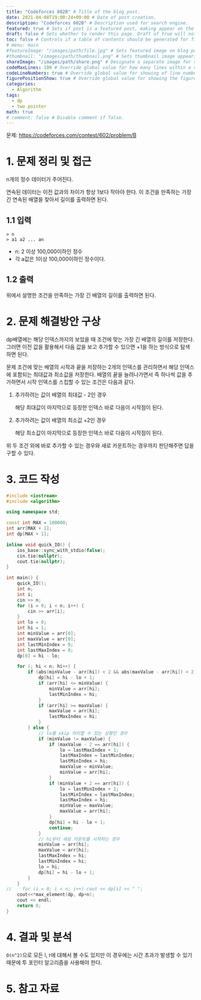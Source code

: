 ```yaml
---
title: "Codeforces 602B" # Title of the blog post.
date: 2021-04-08T19:00:24+09:00 # Date of post creation.
description: "Codeforces 602B" # Description used for search engine.
featured: true # Sets if post is a featured post, making appear on the home page side bar.
draft: false # Sets whether to render this page. Draft of true will not be rendered.
toc: false # Controls if a table of contents should be generated for first-level links automatically.
# menu: main
#featureImage: "/images/path/file.jpg" # Sets featured image on blog post.
#thumbnail: "/images/path/thumbnail.png" # Sets thumbnail image appearing inside card on homepage.
shareImage: "/images/path/share.png" # Designate a separate image for social media sharing.
codeMaxLines: 100 # Override global value for how many lines within a code block before auto-collapsing.
codeLineNumbers: true # Override global value for showing of line numbers within code block.
figurePositionShow: true # Override global value for showing the figure label.
categories:
  - Algorithm
tags:
  - dp
  - two pointer
math: true
# comment: false # Disable comment if false.
---
```


문제: https://codeforces.com/contest/602/problem/B

# 1. 문제 정리 및 접근

n개의 정수 데이터가 주어진다.

연속된 데이터는 이전 값과의 차이가 항상 1보다 작아야 한다. 이 조건을 만족하는 가장 긴 연속된 배열을 찾아서 길이를 출력하면 된다.

## 1.1 입력
```
> n
> a1 a2 ... an
```

- n: 2 이상 100,000이하인 정수
- 각 a값은 1이상 100,000이하인 정수이다.

## 1.2 출력

위에서 설명한 조건을 만족하는 가장 긴 배열의 길이를 출력하면 된다.

# 2. 문제 해결방안 구상

dp배열에는 해당 인덱스까지의 보았을 때 조건에 맞는 가장 긴 배열의 길이를 저장한다. 그러면 이전 값을 활용해서 다음 값을 보고 추가할 수 있으면 +1을 하는 방식으로 탐색하면 된다.

문제 조건에 맞는 배열의 시작과 끝을 저장하는 2개의 인덱스를 관리하면서 해당 인덱스에 포함되는 최대값과 최소값을 저장한다. 배열의 끝을 늘려나가면서 즉 하나씩 값을 추가하면서 시작 인덱스를 스킵할 수 있는 조건은 다음과 같다.

1. 추가하려는 값이 배열의 최대값 - 2인 경우

   해당 최대값이 마지막으로 등장한 인덱스 바로 다음이 시작점이 된다.

2. 추가하려는 값이 배열의 최소값 +2인 경우

    해당 최소값이 마지막으로 등장한 인덱스 바로 다음이 시작점이 된다.

위 두 조건 외에 바로 추가할 수 있는 경우와 새로 카운트하는 경우까지 판단해주면 답을 구할 수 있다.


# 3. 코드 작성

```c++
#include <iostream>
#include <algorithm>

using namespace std;

const int MAX = 100000;
int arr[MAX + 1];
int dp[MAX + 1];

inline void quick_IO() {
    ios_base::sync_with_stdio(false);
    cin.tie(nullptr);
    cout.tie(nullptr);
}

int main() {
    quick_IO();
    int n;
    int i;
    cin >> n;
    for (i = 0; i < n; i++) {
        cin >> arr[i];
    }
    int lo = 0;
    int hi = 1;
    int minValue = arr[0];
    int maxValue = arr[0];
    int lastMinIndex = 0;
    int lastMaxIndex = 0;
    dp[0] = hi - lo;

    for (; hi < n; hi++) {
        if (abs(minValue - arr[hi]) < 2 && abs(maxValue - arr[hi]) < 2) {
            dp[hi] = hi - lo + 1;
            if (arr[hi] <= minValue) {
                minValue = arr[hi];
                lastMinIndex = hi;
            }
            if (arr[hi] >= maxValue) {
                maxValue = arr[hi];
                lastMaxIndex = hi;
            }
        } else {
            // lo를 skip 처리할 수 있는 상황인 경우
            if (minValue != maxValue) {
                if (maxValue - 2 == arr[hi]) {
                    lo = lastMaxIndex + 1;
                    lastMaxIndex = lastMinIndex;
                    lastMinIndex = hi;
                    maxValue = minValue;
                    minValue = arr[hi];
                }
                if (minValue + 2 == arr[hi]) {
                    lo = lastMinIndex + 1;
                    lastMinIndex = lastMaxIndex;
                    lastMaxIndex = hi;
                    minValue = maxValue;
                    maxValue = arr[hi];
                }
                dp[hi] = hi - lo + 1;
                continue;
            }
            // hi부터 새로 카운트를 시작하는 경우
            minValue = arr[hi];
            maxValue = arr[hi];
            lastMaxIndex = hi;
            lastMinIndex = hi;
            lo = hi;
            dp[hi] = hi - lo + 1;
        }
    }
//    for (i = 0; i < n; i++) cout << dp[i] << " ";
    cout<<*max_element(dp, dp+n);
    cout << endl;
    return 0;
}
```

# 4. 결과 및 분석

`O(n^2)`으로 모든 l, r에 대해서 볼 수도 있지만 이 경우에는 시간 초과가 발생할 수 있기 때문에 투 포인터 알고리즘을 사용해야 한다. 


# 5. 참고 자료